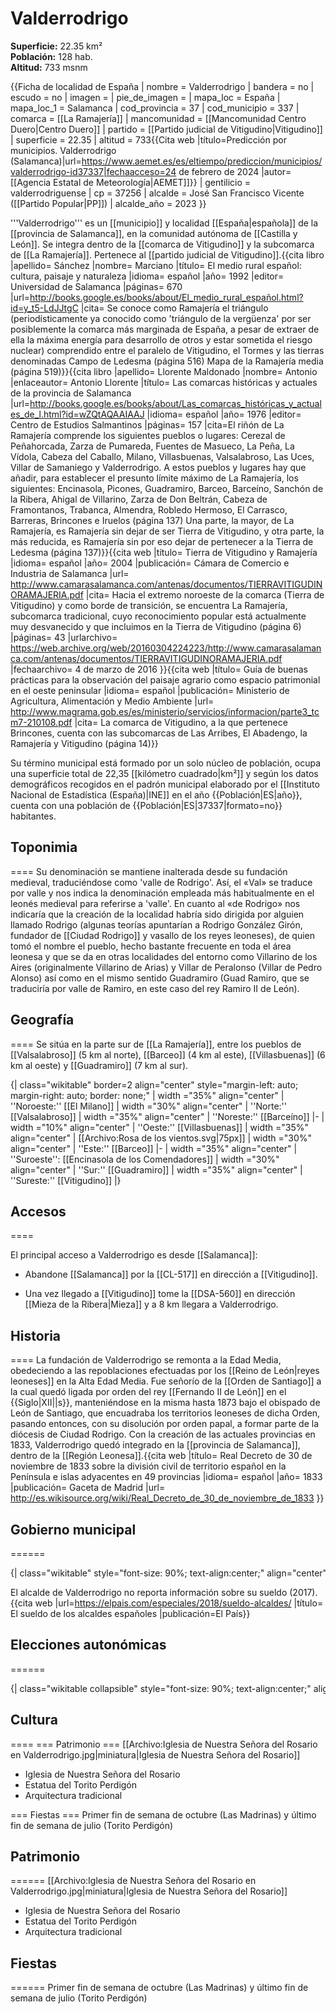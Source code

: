 # Valderrodrigo

**Superficie:** 22.35 km²  
**Población:** 128 hab.  
**Altitud:** 733 msnm  

{{Ficha de localidad de España
| nombre = Valderrodrigo
| bandera = no
| escudo = no
| imagen = 
| pie_de_imagen = 
| mapa_loc = España
| mapa_loc_1 = Salamanca
| cod_provincia = 37
| cod_municipio = 337
| comarca = [[La Ramajería]]
| mancomunidad = [[Mancomunidad Centro Duero|Centro Duero]]
| partido = [[Partido judicial de Vitigudino|Vitigudino]]
| superficie = 22.35
| altitud = 733<ref>{{Cita web |título=Predicción por municipios. Valderrodrigo (Salamanca)|url=https://www.aemet.es/es/eltiempo/prediccion/municipios/valderrodrigo-id37337|fechaacceso=24 de febrero de 2024 |autor= [[Agencia Estatal de Meteorología|AEMET]]}}</ref>
| gentilicio = valderrodriguense
| cp = 37256
| alcalde = José San Francisco Vicente ([[Partido Popular|PP]])
| alcalde_año = 2023
}}

'''Valderrodrigo''' es un [[municipio]] y localidad [[España|española]] de la [[provincia de Salamanca]], en la comunidad autónoma de [[Castilla y León]]. Se integra dentro de la [[comarca de Vitigudino]] y la subcomarca de [[La Ramajería]]. Pertenece al [[partido judicial de Vitigudino]].<ref name=ref_duplicada_1>{{cita libro |apellido= Sánchez |nombre= Marciano |título= El medio rural español: cultura, paisaje y naturaleza |idioma= español |año= 1992 |editor= Universidad de Salamanca |páginas= 670 |url=http://books.google.es/books/about/El_medio_rural_español.html?id=y_t5-LdJJtgC |cita= Se conoce como Ramajería el triángulo (periodísticamente ya conocido como 'triángulo de la vergüenza' por ser posiblemente la comarca más marginada de España, a pesar de extraer de ella la máxima energía para desarrollo de otros y estar sometida el riesgo nuclear) comprendido entre el paralelo de Vitigudino, el Tormes y las tierras denominadas Campo de Ledesma (página 516) Mapa de la Ramajería media (página 519)}}</ref><ref name=ref_duplicada_2>{{cita libro |apellido= Llorente Maldonado |nombre= Antonio |enlaceautor= Antonio Llorente |título= Las comarcas históricas y actuales de la provincia de Salamanca |url=http://books.google.es/books/about/Las_comarcas_históricas_y_actuales_de_l.html?id=wZQtAQAAIAAJ |idioma= español |año= 1976 |editor= Centro de Estudios Salmantinos |páginas= 157 |cita=El riñón de La Ramajería comprende los siguientes pueblos o lugares: Cerezal de Peñahorcada, Zarza de Pumareda, Fuentes de Masueco, La Peña, La Vídola, Cabeza del Caballo, Milano, Villasbuenas, Valsalabroso, Las Uces, Villar de Samaniego y Valderrodrigo. A estos pueblos y lugares hay que añadir, para establecer el presunto límite máximo de La Ramajería, los siguientes: Encinasola, Picones, Guadramiro, Barceo, Barceíno, Sanchón de la Ribera, Ahigal de Villarino, Zarza de Don Beltrán, Cabeza de Framontanos, Trabanca, Almendra, Robledo Hermoso, El Carrasco, Barreras, Brincones e Iruelos (página 137) Una parte, la mayor, de La Ramajería, es Ramajería sin dejar de ser Tierra de Vitigudino, y otra parte, la más reducida, es Ramajería sin por eso dejar de pertenecer a la Tierra de Ledesma (página 137)}}</ref><ref name=ref_duplicada_3>{{cita web |título= Tierra de Vitigudino y Ramajería |idioma= español |año= 2004 |publicación= Cámara de Comercio e Industria de Salamanca |url= http://www.camarasalamanca.com/antenas/documentos/TIERRAVITIGUDINORAMAJERIA.pdf |cita= Hacia el extremo noroeste de la comarca (Tierra de Vitigudino) y como borde de transición, se encuentra La Ramajería, subcomarca tradicional, cuyo reconocimiento popular está actualmente muy desvanecido y que incluimos en la Tierra de Vitigudino (página 6) |páginas= 43 |urlarchivo= https://web.archive.org/web/20160304224223/http://www.camarasalamanca.com/antenas/documentos/TIERRAVITIGUDINORAMAJERIA.pdf |fechaarchivo= 4 de marzo de 2016 }}</ref><ref name=ref_duplicada_4>{{cita web |título= Guía de buenas prácticas para la observación del paisaje agrario como espacio patrimonial en el oeste peninsular |idioma= español |publicación= Ministerio de Agricultura, Alimentación y Medio Ambiente |url= http://www.magrama.gob.es/es/ministerio/servicios/informacion/parte3_tcm7-210108.pdf |cita= La comarca de Vitigudino, a la que pertenece Brincones, cuenta con las subcomarcas de Las Arribes, El Abadengo, la Ramajería y Vitigudino (página 14)}}</ref>

Su término municipal está formado por un solo núcleo de población, ocupa una superficie total de 22,35&nbsp;[[kilómetro cuadrado|km²]] y según los datos demográficos recogidos en el padrón municipal elaborado por el [[Instituto Nacional de Estadística (España)|INE]] en el año {{Población|ES|año}}, cuenta con una población de {{Población|ES|37337|formato=no}} habitantes.

## Toponimia

====
Su denominación se mantiene inalterada desde su fundación medieval, traduciéndose como 'valle de Rodrigo'. Así, el «Val» se traduce por valle y nos indica la denominación empleada más habitualmente en el leonés medieval para referirse a 'valle'. En cuanto al «de Rodrigo» nos indicaría que la creación de la localidad habría sido dirigida por alguien llamado Rodrigo (algunas teorías apuntarían a Rodrigo González Girón, fundador de [[Ciudad Rodrigo]] y vasallo de los reyes leoneses), de quien tomó el nombre el pueblo, hecho bastante frecuente en toda el área leonesa y que se da en otras localidades del entorno como Villarino de los Aires (originalmente Villarino de Arias) y Villar de Peralonso (Villar de Pedro Alonso) así como en el mismo sentido Guadramiro (Guad Ramiro, que se traduciría por valle de Ramiro, en este caso del rey Ramiro II de León).

## Geografía

====
Se sitúa en la parte sur de [[La Ramajería]], entre los pueblos de [[Valsalabroso]] (5 km al norte), [[Barceo]] (4 km al este), [[Villasbuenas]] (6 km al oeste) y [[Guadramiro]] (7 km al sur).

{| class="wikitable" border=2 align="center" style="margin-left: auto; margin-right: auto; border: none;"
| width ="35%" align="center" | ''Noroeste:'' [[El Milano]] 
| width ="30%" align="center" | ''Norte:'' [[Valsalabroso]] 
| width ="35%" align="center" | ''Noreste:'' [[Barceíno]]
|-
| width ="10%" align="center" | ''Oeste:'' [[Villasbuenas]]
| width ="35%" align="center" | [[Archivo:Rosa de los vientos.svg|75px]] 
| width ="30%" align="center" | ''Este:'' [[Barceo]]
|-
| width ="35%" align="center" | ''Suroeste'': [[Encinasola de los Comendadores]] 
| width ="30%" align="center" | ''Sur:'' [[Guadramiro]] 
| width ="35%" align="center" | ''Sureste:'' [[Vitigudino]]
|}

## Accesos

====

El principal acceso a Valderrodrigo es desde [[Salamanca]]:
* Abandone [[Salamanca]] por la [[CL-517]] en dirección a [[Vitigudino]].

* Una vez llegado a [[Vitigudino]] tome la [[DSA-560]] en dirección [[Mieza de la Ribera|Mieza]] y a 8 km llegara a Valderrodrigo.

## Historia

====
La fundación de Valderrodrigo se remonta a la Edad Media, obedeciendo a las repoblaciones efectuadas por los [[Reino de León|reyes leoneses]] en la Alta Edad Media. Fue señorío de la [[Orden de Santiago]] a la cual quedó ligada por orden del rey [[Fernando II de León]] en el {{Siglo|XII||s}}, manteniéndose en la misma hasta 1873 bajo el obispado de León de Santiago, que encuadraba los territorios leoneses de dicha Orden, pasando entonces, con su disolución por orden papal, a formar parte de la diócesis de Ciudad Rodrigo. Con la creación de las actuales provincias en 1833, Valderrodrigo quedó integrado en la [[provincia de Salamanca]], dentro de la [[Región Leonesa]].<ref>{{cita web |título= Real Decreto de 30 de noviembre de 1833 sobre la división civil de territorio español en la Península e islas adyacentes en 49 provincias |idioma= español |año= 1833 |publicación= Gaceta de Madrid |url= http://es.wikisource.org/wiki/Real_Decreto_de_30_de_noviembre_de_1833 }}</ref>

## Gobierno municipal

======
<div style="overflow:auto; overflow-y:hidden; overflow-x:auto; white-space: nowrap; width:auto; padding: 0;">
{| class="wikitable" style="font-size: 90%; text-align:center;" align="center"
|+ style="font-weight:bold; font-size:1.1em; text-align:left;" | Resultados de las elecciones municipales en Valderrodrigo<ref>{{Cita web |url=https://elecciones.eldiario.es/municipales/28-mayo-2023/castilla-y-leon/salamanca/valderrodrigo|título=Resultados de las elecciones municipales en Valderrodrigo |publicación=Eldiario.es}}</ref>
|- style="background:#eee"
!rowspan="2"|Partido político
|colspan="3"|[[Elecciones municipales de España de 2019|2019]]
|colspan="3"|[[Elecciones municipales de España de 2015|2015]]
|colspan="3"|[[Elecciones municipales de España de 2011|2011]]
|colspan="3"|[[Elecciones municipales de España de 2007|2007]]
|colspan="3"|[[Elecciones municipales de España de 2003|2003]]
|- style="background:#eee"
||%||Votos||Concejales||%||Votos||Concejales||%||Votos||Concejales||%||Votos||Concejales||%||Votos||Concejales
|-
|align="left"|[[Partido Popular (PP)]]
| style="background:#D3D3D3" | 64,42 || style="background:#D3D3D3" |67 || style="background:#D3D3D3" |5
| style="background:#D3D3D3" | 74,75 || style="background:#D3D3D3" |74 || style="background:#D3D3D3" |5
| style="background:#D3D3D3" | 72,13 || style="background:#D3D3D3" |88 || style="background:#D3D3D3" |5
| style="background:#D3D3D3" | 74,59 || style="background:#D3D3D3" |91 || style="background:#D3D3D3" |5
| style="background:#D3D3D3" | 65,15 || style="background:#D3D3D3" |86 || style="background:#D3D3D3" |5
|-
|align="left"|[[Partido Socialista Obrero Español (PSOE)]]
| 6,73 || 7 || 0
| 2,02 || 2 || 0
| 1,64 || 2 || 0
| 1,64 || 2 || 0
| 0,76 || 1 || 0
|}
</div>

El alcalde de Valderrodrigo no reporta información sobre su sueldo (2017).<ref>{{cita web |url=https://elpais.com/especiales/2018/sueldo-alcaldes/ |título= El sueldo de los alcaldes españoles |publicación=El País}}</ref>

## Elecciones autonómicas

======

<div style="overflow:auto; overflow-y:hidden; overflow-x:auto; white-space: nowrap; width:auto; padding: 0;">
{| class="wikitable collapsible" style="font-size: 90%; text-align:center;" align="center"
|+ style="font-weight:bold; font-size:1.1em; text-align:left;" | Resultados de las elecciones autonómicas en Valderrodrigo<ref>{{Cita web |url=https://resultados.elpais.com/elecciones/2015/autonomicas/08/37/337.html|título=Resultados de las elecciones autonómicas en Valderrodrigo |publicación=El País|año=2019}}</ref>
|- style="background:#eee"
!rowspan="2"|Partido político
|colspan="2"|[[Elecciones a las Cortes de Castilla y León de 2019|2019]]
|colspan="2"|[[Elecciones a las Cortes de Castilla y León de 2015|2015]]
|colspan="2"|[[Elecciones a las Cortes de Castilla y León de 2011|2011]]
|colspan="2"|[[Elecciones a las Cortes de Castilla y León de 2007|2007]]
|colspan="2"|[[Elecciones a las Cortes de Castilla y León de 2003|2003]]
|colspan="2"|[[Elecciones a las Cortes de Castilla y León de 1999|1999]]
|colspan="2"|[[Elecciones a las Cortes de Castilla y León de 1991|1991]]
|colspan="2"|[[Elecciones a las Cortes de Castilla y León de 1987|1987]]
|colspan="2"|[[Elecciones a las Cortes de Castilla y León de 1983|1983]]
|- style="background:#eee"
||Votos||%||Votos||%||Votos||%||Votos||%||Votos||%||Votos||%||Votos||%||Votos||%||Votos||%
|-
|align="left"|[[Partido Popular|Partido Popular (PP)]]
|| 57 || 55,30
|| —|| —
|| —|| —
|| —|| —
|| —|| —
|| —|| —
|| —|| —
|| —|| —
|| —|| —
|-
|align="left" |[[Ciudadanos (España)|Ciudadanos (Cs)]]
|| 27 || 26,20
|| —|| —
|| —|| —
|| —|| —
|| —|| —
|| —|| —
|| —|| —
|| —|| —
|| —|| —
|-
|align="left" |[[Vox (partido político)|Vox]]
|| 12 || 11,70
|| —|| —
|| —|| —
|| —|| —
|| —|| —
|| —|| —
|| —|| —
|| —|| —
|| —|| —
|-
|align="left"|[[Partido Socialista Obrero Español|Partido Socialista Obrero Español (PSOE)]]
|| 6 || 5,80
|| —|| —
|| —|| —
|| —|| —
|| —|| —
|| —|| —
|| —|| —
|| —|| —
|| —|| —
|-
|align="left" |[[Unión del Pueblo Leonés|Unión del Pueblo Leonés (UPL)]]
|| 1 || 1,0
|| —|| —
|| —|| —
|| —|| —
|| —|| —
|| —|| —
|| —|| —
|| —|| —
|| —|| —
|}
</div>

## Cultura

====
=== Patrimonio ===
[[Archivo:Iglesia de Nuestra Señora del Rosario en Valderrodrigo.jpg|miniatura|Iglesia de Nuestra Señora del Rosario]]
* Iglesia de Nuestra Señora del Rosario
* Estatua del Torito Perdigón
* Arquitectura tradicional

=== Fiestas ===
Primer fin de semana de octubre (Las Madrinas) y último fin de semana de julio (Torito Perdigón)

## Patrimonio

======
[[Archivo:Iglesia de Nuestra Señora del Rosario en Valderrodrigo.jpg|miniatura|Iglesia de Nuestra Señora del Rosario]]
* Iglesia de Nuestra Señora del Rosario
* Estatua del Torito Perdigón
* Arquitectura tradicional

## Fiestas

======
Primer fin de semana de octubre (Las Madrinas) y último fin de semana de julio (Torito Perdigón)